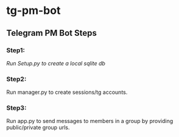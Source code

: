 # tg-pm-bot

## Telegram PM Bot Steps

### Step1:

*Run Setup.py to create a local sqlite db*

### Step2:

Run manager.py to create sessions/tg accounts.

### Step3:

Run app.py to send messages to members in a group by providing public/private group urls.
